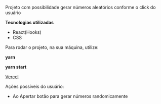 Projeto com possibilidade gerar números aleatórios conforme o click do usuário


**Tecnologias utilizadas**
- React(Hooks)
- CSS


Para rodar o projeto, na sua máquina, utilize:

**yarn** 


**yarn start**


<a href="https://numbers-three.vercel.app/">Vercel</a>


Ações possíveis do usuário: 
- Ao Apertar botão para gerar números randomicamente
